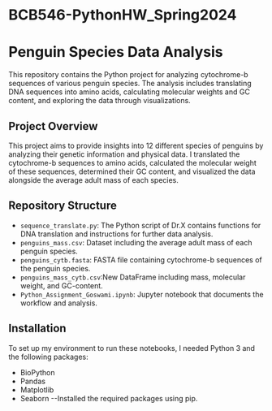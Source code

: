 # BCB546-PythonHW_Spring2024

# Penguin Species Data Analysis
This repository contains the Python project for analyzing cytochrome-b sequences of various penguin species. The analysis includes translating DNA sequences into amino acids, calculating molecular weights and GC content, and exploring the data through visualizations.

## Project Overview

This project aims to provide insights into 12 different species of penguins by analyzing their genetic information and physical data. I translated the cytochrome-b sequences to amino acids, calculated the molecular weight of these sequences, determined their GC content, and visualized the data alongside the average adult mass of each species.

## Repository Structure

- `sequence_translate.py`: The Python script of Dr.X contains functions for DNA translation and instructions for further data analysis.
- `penguins_mass.csv`: Dataset including the average adult mass of each penguin species.
- `penguins_cytb.fasta`: FASTA file containing cytochrome-b sequences of the penguin species.
- `penguins_mass_cytb.csv`:New DataFrame including mass, molecular weight, and GC-content.
- `Python_Assignment_Goswami.ipynb`: Jupyter notebook that documents the workflow and analysis.

## Installation

To set up my environment to run these notebooks, I needed Python 3 and the following packages:
- BioPython
- Pandas
- Matplotlib
- Seaborn
--Installed the required packages using pip.
